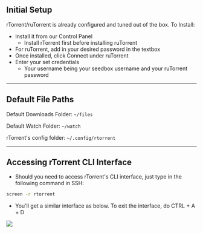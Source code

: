 ## Initial Setup

rTorrent/ruTorrent is already configured and tuned out of the box. To Install:

* Install it from our Control Panel
  * Install rTorrent first before installing ruTorrent
* For ruTorrent, add in your desired password in the textbox
* Once installed, click Connect under ruTorrent
* Enter your set credentials
    * Your username being your seedbox username and your ruTorrent password

***

## Default File Paths

Default Downloads Folder: `~/files`

Default Watch Folder: `~/watch`

rTorrent's config folder: `~/.config/rtorrent`

***

## Accessing rTorrent CLI Interface

* Should you need to access rTorrent's CLI interface, just type in the following command in SSH:

```sh
screen -r rtorrent
```

* You'll get a similar interface as below. To exit the interface, do CTRL + A + D

![](https://docs.usbx.me/uploads/images/gallery/2020-03/scaled-1680-/image-1583246602380.png)